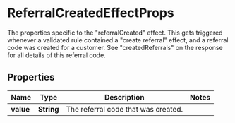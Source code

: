 

# ReferralCreatedEffectProps

The properties specific to the \"referralCreated\" effect. This gets triggered whenever a validated rule contained a \"create referral\" effect, and a referral code was created for a customer. See \"createdReferrals\" on the response for all details of this referral code.
## Properties

Name | Type | Description | Notes
------------ | ------------- | ------------- | -------------
**value** | **String** | The referral code that was created. | 



